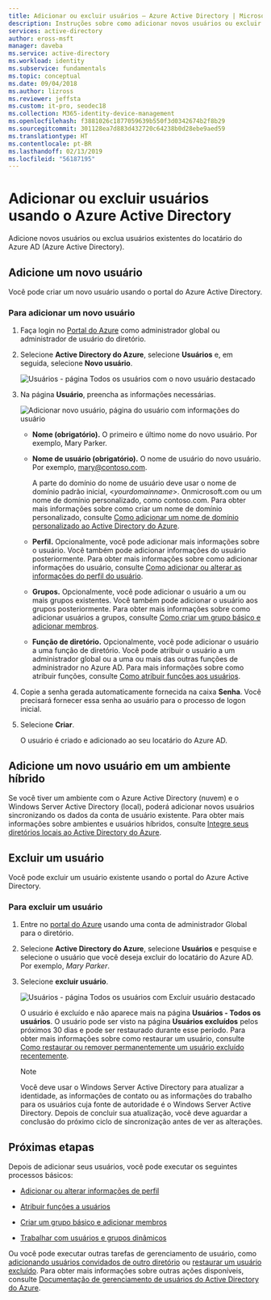 ```yaml
---
title: Adicionar ou excluir usuários – Azure Active Directory | Microsoft Docs
description: Instruções sobre como adicionar novos usuários ou excluir usuários existentes usando o Azure Active Directory.
services: active-directory
author: eross-msft
manager: daveba
ms.service: active-directory
ms.workload: identity
ms.subservice: fundamentals
ms.topic: conceptual
ms.date: 09/04/2018
ms.author: lizross
ms.reviewer: jeffsta
ms.custom: it-pro, seodec18
ms.collection: M365-identity-device-management
ms.openlocfilehash: f3881026c1877059639b550f3d0342674b2f8b29
ms.sourcegitcommit: 301128ea7d883d432720c64238b0d28ebe9aed59
ms.translationtype: HT
ms.contentlocale: pt-BR
ms.lasthandoff: 02/13/2019
ms.locfileid: "56187195"
---
```

# <a name="add-or-delete-users-using-azure-active-directory"></a>Adicionar ou excluir usuários usando o Azure Active Directory
Adicione novos usuários ou exclua usuários existentes do locatário do Azure AD (Azure Active Directory).

## <a name="add-a-new-user"></a>Adicione um novo usuário
Você pode criar um novo usuário usando o portal do Azure Active Directory.

### <a name="to-add-a-new-user"></a>Para adicionar um novo usuário
1. Faça login no [Portal do Azure](https://portal.azure.com/) como administrador global ou administrador de usuário do diretório.

2. Selecione **Active Directory do Azure**, selecione **Usuários** e, em seguida, selecione **Novo usuário**.

    ![Usuários - página Todos os usuários com o novo usuário destacado](media/add-users-azure-active-directory/new-user-all-users-blade.png)

3. Na página **Usuário**, preencha as informações necessárias.

    ![Adicionar novo usuário, página do usuário com informações do usuário](media/add-users-azure-active-directory/new-user-user-blade.png)

    - **Nome (obrigatório).** O primeiro e último nome do novo usuário. Por exemplo, Mary Parker.

    - **Nome de usuário (obrigatório).** O nome de usuário do novo usuário. Por exemplo, mary@contoso.com. 
    
        A parte do domínio do nome de usuário deve usar o nome de domínio padrão inicial, <_yourdomainname_>. Onmicrosoft.com ou um nome de domínio personalizado, como contoso.com. Para obter mais informações sobre como criar um nome de domínio personalizado, consulte [Como adicionar um nome de domínio personalizado ao Active Directory do Azure](add-custom-domain.md).

    - **Perfil.** Opcionalmente, você pode adicionar mais informações sobre o usuário. Você também pode adicionar informações do usuário posteriormente. Para obter mais informações sobre como adicionar informações do usuário, consulte [Como adicionar ou alterar as informações do perfil do usuário](active-directory-users-profile-azure-portal.md).

    - **Grupos.** Opcionalmente, você pode adicionar o usuário a um ou mais grupos existentes. Você também pode adicionar o usuário aos grupos posteriormente. Para obter mais informações sobre como adicionar usuários a grupos, consulte [Como criar um grupo básico e adicionar membros](active-directory-groups-create-azure-portal.md).

    - **Função de diretório.** Opcionalmente, você pode adicionar o usuário a uma função de diretório. Você pode atribuir o usuário a um administrador global ou a uma ou mais das outras funções de administrador no Azure AD. Para mais informações sobre como atribuir funções, consulte [Como atribuir funções aos usuários](active-directory-users-assign-role-azure-portal.md).

4. Copie a senha gerada automaticamente fornecida na caixa **Senha**. Você precisará fornecer essa senha ao usuário para o processo de logon inicial.

5. Selecione **Criar**.

    O usuário é criado e adicionado ao seu locatário do Azure AD.

## <a name="add-a-new-user-within-a-hybrid-environment"></a>Adicione um novo usuário em um ambiente híbrido
Se você tiver um ambiente com o Azure Active Directory (nuvem) e o Windows Server Active Directory (local), poderá adicionar novos usuários sincronizando os dados da conta de usuário existente. Para obter mais informações sobre ambientes e usuários híbridos, consulte [Integre seus diretórios locais ao Active Directory do Azure](../hybrid/whatis-hybrid-identity.md).

## <a name="delete-a-user"></a>Excluir um usuário
Você pode excluir um usuário existente usando o portal do Azure Active Directory.

### <a name="to-delete-a-user"></a>Para excluir um usuário
1. Entre no [portal do Azure](https://portal.azure.com/) usando uma conta de administrador Global para o diretório.

2. Selecione **Active Directory do Azure**, selecione **Usuários** e pesquise e selecione o usuário que você deseja excluir do locatário do Azure AD. Por exemplo, _Mary Parker_.

3. Selecione **excluir usuário**.

    ![Usuários - página Todos os usuários com Excluir usuário destacado](media/add-users-azure-active-directory/delete-user-all-users-blade.png)

    O usuário é excluído e não aparece mais na página **Usuários - Todos os usuários**. O usuário pode ser visto na página **Usuários excluídos** pelos próximos 30 dias e pode ser restaurado durante esse período. Para obter mais informações sobre como restaurar um usuário, consulte [Como restaurar ou remover permanentemente um usuário excluído recentemente](active-directory-users-restore.md).

    >[!Note]
    >Você deve usar o Windows Server Active Directory para atualizar a identidade, as informações de contato ou as informações do trabalho para os usuários cuja fonte de autoridade é o Windows Server Active Directory. Depois de concluir sua atualização, você deve aguardar a conclusão do próximo ciclo de sincronização antes de ver as alterações.

## <a name="next-steps"></a>Próximas etapas
Depois de adicionar seus usuários, você pode executar os seguintes processos básicos:

- [Adicionar ou alterar informações de perfil](active-directory-users-profile-azure-portal.md)

- [Atribuir funções a usuários](active-directory-users-assign-role-azure-portal.md)

- [Criar um grupo básico e adicionar membros](active-directory-groups-create-azure-portal.md)

- [Trabalhar com usuários e grupos dinâmicos](../users-groups-roles/groups-create-rule.md)

Ou você pode executar outras tarefas de gerenciamento de usuário, como [adicionando usuários convidados de outro diretório](../b2b/what-is-b2b.md) ou [restaurar um usuário excluído](active-directory-users-restore.md). Para obter mais informações sobre outras ações disponíveis, consulte [Documentação de gerenciamento de usuários do Active Directory do Azure](../users-groups-roles/index.yml).

